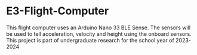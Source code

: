 # E3-Flight-Computer
This flight computer uses an Arduino Nano 33 BLE Sense. The sensors will be used to tell acceleration, velocity and height using the onboard sensors. This project is part of  undergraduate research for the school year of 2023-2024
